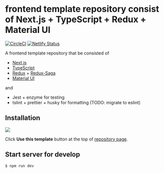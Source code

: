 # frontend template repository consist of Next.js + TypeScript + Redux + Material UI

[![CircleCI](https://circleci.com/gh/mpppk/next-ts-redux-material.svg?style=svg)](https://circleci.com/gh/mpppk/next-ts-redux-material) [![Netlify Status](https://api.netlify.com/api/v1/badges/1972f191-1c4c-4a2f-a5e4-a8a7c1df217f/deploy-status)](https://app.netlify.com/sites/next-ts-redux-material/deploys)

A frontend template repository that be consisted of

- [Next.js](https://nextjs.org/)
- [TypeScript](https://www.typescriptlang.org/)
- [Redux](https://redux.js.org/) + [Redux-Saga](https://redux-saga.js.org/)
- [Material UI](https://material-ui.com/)

and

- Jest + enzyme for testing
- tslint + prettier + husky for formatting (TODO: migrate to eslint)

## Installation

![](https://github.com/mpppk/next-ts-redux-material/wiki/images/use_this_template_button.png)

Click **Use this template** button at the top of [repository page](https://github.com/mpppk/next-ts-redux-material).

## Start server for develop

```shell
$ npm run dev
```
